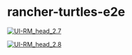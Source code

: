 # rancher-turtles-e2e

[![UI-RM_head_2.7](https://github.com/rancher-sandbox/rancher-turtles-e2e/actions/workflows/ui-rm_head_2.7.yaml/badge.svg?branch=main)](https://github.com/rancher-sandbox/rancher-turtles-e2e/actions/workflows/ui-rm_head_2.7.yaml)

[![UI-RM_head_2.8](https://github.com/rancher-sandbox/rancher-turtles-e2e/actions/workflows/ui-rm_head_2.8.yaml/badge.svg?branch=main)](https://github.com/rancher-sandbox/rancher-turtles-e2e/actions/workflows/ui-rm_head_2.8.yaml)
